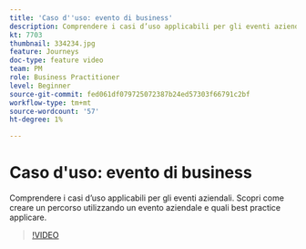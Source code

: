 ```yaml
---
title: 'Caso d''uso: evento di business'
description: Comprendere i casi d’uso applicabili per gli eventi aziendali. Scopri come creare un percorso utilizzando un evento aziendale e quali best practice applicare.
kt: 7703
thumbnail: 334234.jpg
feature: Journeys
doc-type: feature video
team: PM
role: Business Practitioner
level: Beginner
source-git-commit: fed061df079725072387b24ed57303f66791c2bf
workflow-type: tm+mt
source-wordcount: '57'
ht-degree: 1%

---
```



# Caso d&#39;uso: evento di business

Comprendere i casi d’uso applicabili per gli eventi aziendali. Scopri come creare un percorso utilizzando un evento aziendale e quali best practice applicare.

>[!VIDEO](https://video.tv.adobe.com/v/334234?quality=12)
